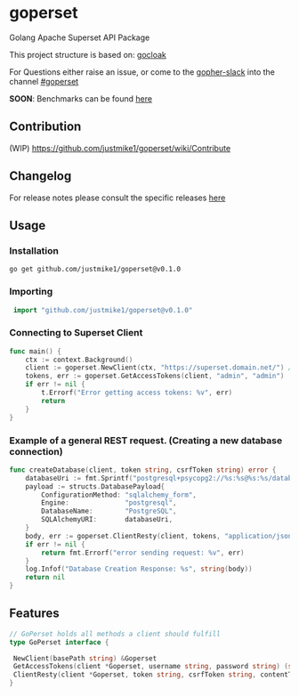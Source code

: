 # goperset


Golang Apache Superset API Package

This project structure is based on: [gocloak](https://github.com/Nerzal/gocloak)

For Questions either raise an issue, or come to the [gopher-slack](https://invite.slack.golangbridge.org/) into the channel [#goperset](https://gophers.slack.com/app_redirect?channel=goperset)

__SOON__: Benchmarks can be found [here](https://justmike1.github.io/goperset/dev/bench/)

## Contribution

(WIP) <https://github.com/justmike1/goperset/wiki/Contribute>

## Changelog

For release notes please consult the specific releases [here](https://github.com/justmike1/goperset/releases)


## Usage

### Installation

```shell
go get github.com/justmike1/goperset@v0.1.0
```

### Importing

```go
 import "github.com/justmike1/goperset@v0.1.0"
```

### Connecting to Superset Client

```go
func main() {
    ctx := context.Background()
    client := goperset.NewClient(ctx, "https://superset.domain.net/") // Client also has a context
    tokens, err := goperset.GetAccessTokens(client, "admin", "admin")
    if err != nil {
        t.Errorf("Error getting access tokens: %v", err)
        return
    }
}
```

### Example of a general REST request. (Creating a new database connection)

```go
func createDatabase(client, token string, csrfToken string) error {
    databaseUri := fmt.Sprintf("postgresql+psycopg2://%s:%s@%s:%s/database", "username", "password", "postgresql", "5432")
    payload := structs.DatabasePayload{
        ConfigurationMethod: "sqlalchemy_form",
        Engine:              "postgresql",
        DatabaseName:        "PostgreSQL",
        SQLAlchemyURI:       databaseUri,
    }
    body, err := goperset.ClientResty(client, tokens, "application/json", "POST", goperset.DatabaseController, payload)
    if err != nil {
        return fmt.Errorf("error sending request: %v", err)
    }
    log.Infof("Database Creation Response: %s", string(body))
    return nil
}
```

## Features

```go
// GoPerset holds all methods a client should fulfill
type GoPerset interface {

 NewClient(basePath string) &Goperset
 GetAccessTokens(client *Goperset, username string, password string) (string, string, error)
 ClientResty(client *Goperset, token string, csrfToken string, contentType string, method string, endpoint string, payload interface{}) ([]byte, error)
}
```